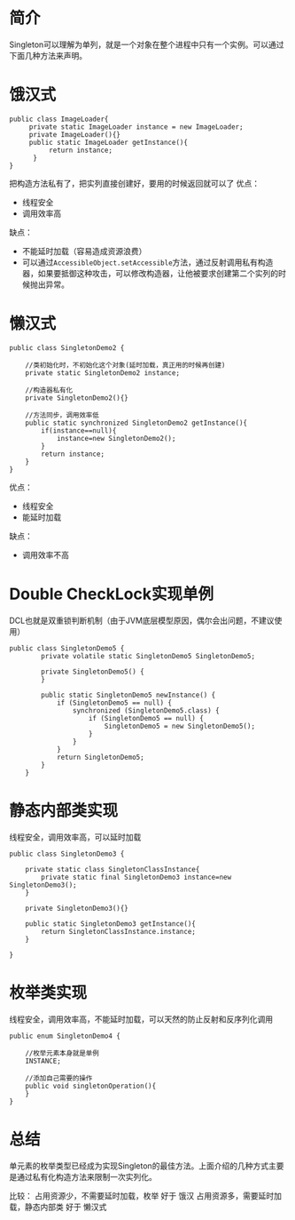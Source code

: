 # 简介
Singleton可以理解为单列，就是一个对象在整个进程中只有一个实例。可以通过下面几种方法来声明。

# 饿汉式
```
public class ImageLoader{ 
     private static ImageLoader instance = new ImageLoader; 
     private ImageLoader(){} 
     public static ImageLoader getInstance(){  
          return instance;  
      } 
}
```
把构造方法私有了，把实列直接创建好，要用的时候返回就可以了
优点：
- 线程安全
- 调用效率高

缺点：
- 不能延时加载（容易造成资源浪费）
- 可以通过`AccessibleObject.setAccessible`方法，通过反射调用私有构造器，如果要抵御这种攻击，可以修改构造器，让他被要求创建第二个实列的时候抛出异常。

   
# 懒汉式
```
public class SingletonDemo2 {
     
    //类初始化时，不初始化这个对象(延时加载，真正用的时候再创建)
    private static SingletonDemo2 instance;
     
    //构造器私有化
    private SingletonDemo2(){}
     
    //方法同步，调用效率低
    public static synchronized SingletonDemo2 getInstance(){
        if(instance==null){
            instance=new SingletonDemo2();
        }
        return instance;
    }
}
```
优点：
- 线程安全
- 能延时加载

缺点：
- 调用效率不高

# Double CheckLock实现单例
DCL也就是双重锁判断机制（由于JVM底层模型原因，偶尔会出问题，不建议使用）
```
public class SingletonDemo5 {
        private volatile static SingletonDemo5 SingletonDemo5;

        private SingletonDemo5() {
        }

        public static SingletonDemo5 newInstance() {
            if (SingletonDemo5 == null) {
                synchronized (SingletonDemo5.class) {
                    if (SingletonDemo5 == null) {
                        SingletonDemo5 = new SingletonDemo5();
                    }
                }
            }
            return SingletonDemo5;
        }
    }
```

# 静态内部类实现
线程安全，调用效率高，可以延时加载
```
public class SingletonDemo3 {

    private static class SingletonClassInstance{
        private static final SingletonDemo3 instance=new SingletonDemo3();
    }

    private SingletonDemo3(){}

    public static SingletonDemo3 getInstance(){
        return SingletonClassInstance.instance;
    }

}
```

# 枚举类实现
线程安全，调用效率高，不能延时加载，可以天然的防止反射和反序列化调用
```
public enum SingletonDemo4 {

    //枚举元素本身就是单例
    INSTANCE;

    //添加自己需要的操作
    public void singletonOperation(){
    }
}
```


# 总结
单元素的枚举类型已经成为实现Singleton的最佳方法。上面介绍的几种方式主要是通过私有化构造方法来限制一次实列化。

比较：
占用资源少，不需要延时加载，枚举 好于 饿汉
占用资源多，需要延时加载，静态内部类 好于 懒汉式